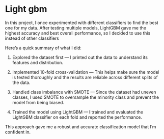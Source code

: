 # Light gbm

In this project, I once experimented with different classifiers to find the best one for my data. After testing multiple models, LightGBM gave me the highest accuracy and best overall performance, so I decided to use this instead of other classifiers

Here’s a quick summary of what I did:

1. Explored the dataset first — I printed out the data to understand its features and distribution.

2. Implemented 10-fold cross-validation — This helps make sure the model is tested thoroughly and the results are reliable across different splits of the data.

3. Handled class imbalance with SMOTE — Since the dataset had uneven classes, I used SMOTE to oversample the minority class and prevent the model from being biased.

4. Trained the model using LightGBM — I trained and evaluated the LightGBM classifier on each fold and reported the performance.

This approach gave me a robust and accurate classification model that I’m confident in.